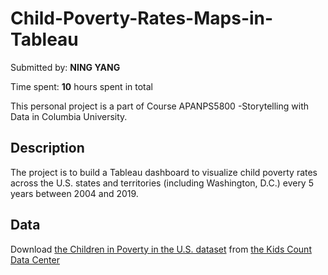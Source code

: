 # Child-Poverty-Rates-Maps-in-Tableau

Submitted by: **NING YANG**

Time spent: **10** hours spent in total

This personal project is a part of Course APANPS5800 -Storytelling with Data in Columbia University.


## Description

The project is to build a Tableau dashboard to visualize child poverty rates across the U.S. states and territories (including Washington, D.C.) every 5 years between 2004 and 2019.  

## Data

Download [the Children in Poverty in the U.S. dataset](https://datacenter.kidscount.org/data/tables/43-children-in-poverty#detailed/1/any/false/2048,1729,37,871,870,573,869,36,868,867/any/321,322) from [the Kids Count Data Center](https://datacenter.kidscount.org/)
